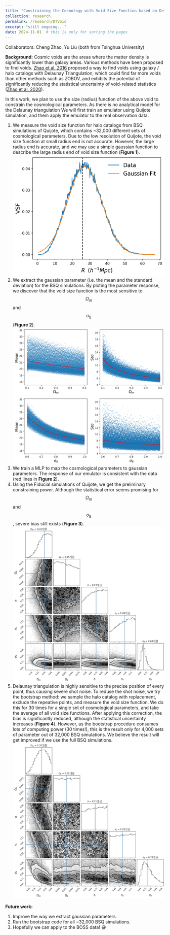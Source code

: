 ```yaml
---
title: "Constraining the Cosmology with Void Size Function based on Delaunay Triangulation"
collection: research
permalink: /research/DTVoid
excerpt: "still ongoing..."
date: 2024-11-01  # this is only for sorting the pages
---
```


Collaborators: Cheng Zhao, Yu Liu (both from Tsinghua University)

**Background:** Cosmic voids are the areas where the matter density is significantly lower than galaxy areas. Various methods have been proposed to find voids. [Zhao et al. 2016](https://ui.adsabs.harvard.edu/abs/2016MNRAS.459.2670Z/abstract) proposed a way to find voids using galaxy / halo catalogs with Delaunay Triangulation, which could find far more voids than other methods such as ZOBOV, and exhibits the potential of significantly reducing the statistical uncertainty of void-related statistics ([Zhao et al. 2020](https://ui.adsabs.harvard.edu/abs/2020MNRAS.491.4554Z/abstract)).

In this work, we plan to use the size (radius) function of the above void to constrain the cosmological parameters. As there is no analytical model for the Delaunay triangulation We will first train an emulator using Quijote simulation, and them apply the emulator to the real observation data.

1. We measure the void size function for halo catalogs from BSQ simulations of Quijote, which contains ~32,000 different sets of cosmological parameters. Due to the low resolution of Quijote, the void size function at small radius end is not accurate. However, the large radius end is accurate, and we may use a simple gaussian function to describe the large radius end of void size function (**Figure 1**). ![DTVoid1](/images/DTVoid1.png)
2. We extract the gaussian parameter (i.e. the mean and the standard deviation) for the BSQ simulations. By ploting the parameter response, we discover that the void size function is the most sensitive to $$\Omega_m$$ and $$\sigma_8$$ (**Figure 2**). ![DTVoid2](/images/DTVoid2.png) ![DTVoid3](/images/DTVoid3.png)
3. We train a MLP to map the cosmological parameters to gaussian parameters. The response of our emulator is consistent with the data (red lines in **Figure 2**).
4. Using the Fiducial simulations of Quijote, we get the preliminary constraining power. Although the statistical error seems promising for $$\Omega_m$$ and $$\sigma_8$$, severe bias still exists (**Figure 3**). ![DTVoid4](/images/DTVoid4.png)
5. Delaunay triangulation is highly sensitive to the precise position of every point, thus causing severe shot noise. To reduse the shot noise, we try the bootstrap method: we sample the halo catalog with replacement, exclude the repeative points, and measure the void size function. We do this for 30 times for a single set of cosmological parameters, and take the average of all void size functions. After applying this correction, the bias is significantly reduced, although the statistical uncertainty increases (**Figure 4**). However, as the bootstrap procedure consumes lots of computing power (30 times!), this is the result only for 4,000 sets of parameter out of 32,000 BSQ simulations. We believe the result will get improved if we use the full BSQ simulations. ![DTVoid5](/images/DTVoid5.png)

**Future work:**

1. Improve the way we extract gaussian parameters.
2. Run the bootstrap code for all ~32,000 BSQ simulations.
3. Hopefully we can apply to the BOSS data! 😀
